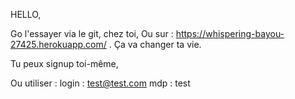 HELLO, 

Go l'essayer via le git, chez toi, 
Ou sur : https://whispering-bayou-27425.herokuapp.com/ .
Ça va changer ta vie.

Tu peux signup toi-même, 

Ou utiliser :
login : test@test.com
mdp : test
